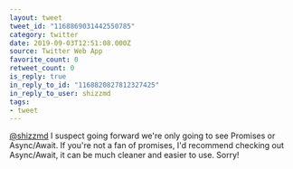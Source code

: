 ```yaml
---
layout: tweet
tweet_id: "1168869031442550785"
category: twitter
date: 2019-09-03T12:51:08.000Z
source: Twitter Web App
favorite_count: 0
retweet_count: 0
is_reply: true
in_reply_to_id: "1168820827812327425"
in_reply_to_user: shizzmd
tags:
- tweet
---
```


[@shizzmd](https://twitter.com/@shizzmd) I suspect going forward we're only going to see Promises or Async/Await. If you're not a fan of promises, I'd recommend checking out Async/Await, it can be much cleaner and easier to use. Sorry!
